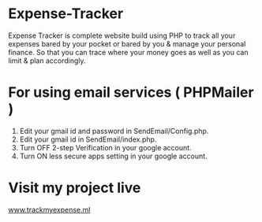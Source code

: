 # Expense-Tracker

Expense Tracker is complete website build using PHP to track all your expenses bared by your pocket or bared by you & manage your personal finance. So that you can trace where your money goes as well as you can limit & plan accordingly.

# For using email services ( PHPMailer )
1. Edit your gmail id and password in SendEmail/Config.php.
2. Edit your gmail id in SendEmail/index.php.
3. Turn OFF 2-step Verification in your google account.
4. Turn ON less secure apps setting in your google account.

# Visit my project live 
www.trackmyexpense.ml
